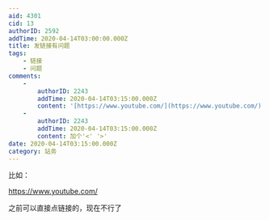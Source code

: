 ```yaml
---
aid: 4301
cid: 13
authorID: 2592
addTime: 2020-04-14T03:00:00.000Z
title: 发链接有问题
tags:
    - 链接
    - 问题
comments:
    -
        authorID: 2243
        addTime: 2020-04-14T03:15:00.000Z
        content: '[https://www.youtube.com/](https://www.youtube.com/)'
    -
        authorID: 2243
        addTime: 2020-04-14T03:15:00.000Z
        content: 加个'<' '>'
date: 2020-04-14T03:15:00.000Z
category: 站务
---
```


比如：

https://www.youtube.com/

之前可以直接点链接的，现在不行了
